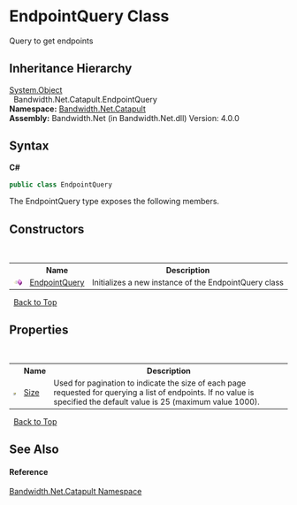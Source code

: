 ﻿# EndpointQuery Class
 

Query to get endpoints


## Inheritance Hierarchy
<a href="http://msdn2.microsoft.com/en-us/library/e5kfa45b" target="_blank">System.Object</a><br />&nbsp;&nbsp;Bandwidth.Net.Catapult.EndpointQuery<br />
**Namespace:**&nbsp;<a href ="N_Bandwidth_Net_Catapult.md">Bandwidth.Net.Catapult</a><br />**Assembly:**&nbsp;Bandwidth.Net (in Bandwidth.Net.dll) Version: 4.0.0

## Syntax

**C#**<br />
``` C#
public class EndpointQuery
```

The EndpointQuery type exposes the following members.


## Constructors
&nbsp;<table><tr><th></th><th>Name</th><th>Description</th></tr><tr><td>![Public method](media/pubmethod.gif "Public method")</td><td><a href ="M_Bandwidth_Net_Catapult_EndpointQuery__ctor.md">EndpointQuery</a></td><td>
Initializes a new instance of the EndpointQuery class</td></tr></table>&nbsp;
<a href="#endpointquery-class">Back to Top</a>

## Properties
&nbsp;<table><tr><th></th><th>Name</th><th>Description</th></tr><tr><td>![Public property](media/pubproperty.gif "Public property")</td><td><a href ="P_Bandwidth_Net_Catapult_EndpointQuery_Size.md">Size</a></td><td>
Used for pagination to indicate the size of each page requested for querying a list of endpoints. If no value is specified the default value is 25 (maximum value 1000).</td></tr></table>&nbsp;
<a href="#endpointquery-class">Back to Top</a>

## See Also


#### Reference
<a href ="N_Bandwidth_Net_Catapult.md">Bandwidth.Net.Catapult Namespace</a><br />